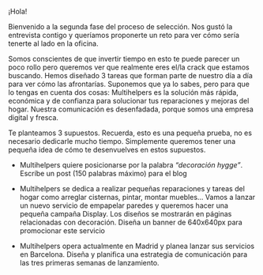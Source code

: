 ¡Hola!

Bienvenido a la segunda fase del proceso de selección. Nos gustó la entrevista contigo y queríamos proponerte un reto para ver cómo sería tenerte al lado en la oficina.

Somos conscientes de que invertir tiempo en esto te puede parecer un poco rollo pero queremos ver que realmente eres el/la crack que estamos buscando. Hemos diseñado 3 tareas que forman parte de nuestro día a día para ver cómo las afrontarías.
Suponemos que ya lo sabes, pero para que lo tengas en cuenta dos cosas: Multihelpers es la solución más rápida, económica y de confianza para solucionar tus reparaciones y mejoras del hogar. Nuestra comunicación es desenfadada, porque somos una empresa digital y fresca.

Te planteamos 3 supuestos. Recuerda, esto es una pequeña prueba, no es necesario dedicarle mucho tiempo. Simplemente queremos tener una pequeña idea de cómo te desenvuelves en estos supuestos.

* Multihelpers quiere posicionarse por la palabra *“decoración hygge”*. Escríbe un post (150 palabras máximo) para el blog

* Multihelpers se dedica a realizar pequeñas reparaciones y tareas del hogar como arreglar cisternas, pintar, montar muebles…
Vamos a lanzar un nuevo servicio de empapelar paredes y queremos hacer una pequeña campaña Display. Los diseños se mostrarán en páginas relacionadas con decoración. 
Diseña un banner de 640x640px para promocionar este servicio

* Multihelpers opera actualmente en Madrid y planea lanzar sus servicios en Barcelona. Diseña y planifica una estrategia de comunicación para las tres primeras semanas de lanzamiento. 

